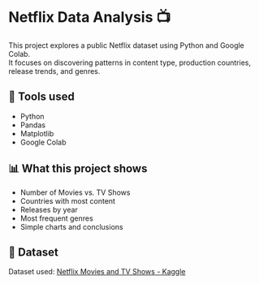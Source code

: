 # Netflix Data Analysis 📺

This project explores a public Netflix dataset using Python and Google Colab.  
It focuses on discovering patterns in content type, production countries, release trends, and genres.

## 🔧 Tools used
- Python
- Pandas
- Matplotlib
- Google Colab

## 📊 What this project shows
- Number of Movies vs. TV Shows
- Countries with most content
- Releases by year
- Most frequent genres
- Simple charts and conclusions

## 📁 Dataset
Dataset used: [Netflix Movies and TV Shows - Kaggle](https://www.kaggle.com/datasets/shivamb/netflix-shows)
